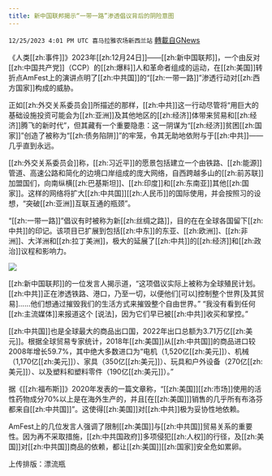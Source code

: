 ```yaml
---
title: 新中国联邦揭示“一带一路”渗透倡议背后的阴险意图
---
```

`12/25/2023 4:01 PM UTC 喜马拉雅农场新西兰站` [轉載自GNews](https://gnews.org/articles/2150286)

《人类[[zh:事件]]》2023年[[zh:12月24日]]——[[zh:新中国联邦]]，一个由反对[[zh:中国共产党]]（CCP）的[[zh:爆料]]人和革命者组成的运动，在[[zh:美国]]转折点AmFest上的演讲点明了[[zh:中共国]]的“[[zh:一带一路]]”渗透行动对[[zh:西方国家]]构成的威胁。

正如[[zh:外交关系委员会]]所描述的那样，[[zh:中共]]这一行动尽管将“用巨大的基础设施投资可能会为[[zh:亚洲]]及其他地区的[[zh:经济]]体带来贸易和[[zh:经济]]腾飞的新时代”，但其藏有一个重要隐患：这一阴谋为“[[zh:经济]]贫困[[zh:国家]]”创造了被称为“[[zh:债务陷阱]]”的牢笼，令其无助地依附与于[[zh:中共]]——几乎直到永远。

[[zh:外交关系委员会]]称，[[zh:习近平]]的愿景包括建立一个由铁路、[[zh:能源]]管道、高速公路和简化的边境口岸组成的庞大网络，自西跨越多山的[[zh:前苏联]]加盟国们，向南纵横[[zh:巴基斯坦]]、[[zh:印度]]和[[zh:东南亚]]其他[[zh:国家]]。这样的网络将扩大[[zh:中共国]][[zh:人民币]]的国际使用，并会按照习的设想，“突破[[zh:亚洲]]互联互通的瓶颈”。

“[[zh:一带一路]]”倡议有时被称为新[[zh:丝绸之路]]，目的在在全球各国留下[[zh:中共]]的印记。该项目已扩展到包括[[zh:中东]]的东亚、[[zh:欧洲]]、[[zh:非洲]]、大洋洲和[[zh:拉丁美洲]]，极大的延展了[[zh:中共]]的[[zh:经济]]和[[zh:政治]]议程和影响力。

![](ipfs://QmW7BndMDmXhJjZJrdavaxkC2F1zMBVvHAdcCnmMNf3Gdj?.png)

[[zh:新中国联邦]]的一位发言人揭示道，“这项倡议实际上被称为全球殖民计划。[[zh:中共]]正在渗透铁路、港口，乃至一切，以便他们\[可以\]控制整个世界\[及其贸易\]……他们想通过摧毁我们的生活方式来摧毁整个自由世界。”
“我没有看到任何[[zh:主流媒体]]来报道这个  \[说法\]，因为它们早已被[[zh:中共]]收买和掌控。”

[[zh:中共国]]也是全球最大的商品出口国，2022年出口总额为3.71万亿[[zh:美元]]。根据全球贸易专家统计，2018年[[zh:美国]]从[[zh:中共国]]的商品进口较2008年增长59.7%，其中绝大多数进口为“电机（1,520亿[[zh:美元]]）、机械（1,170亿[[zh:美元]]）、家具（350亿[[zh:美元]]）、玩具和户外设备（270亿[[zh:美元]]）、以及塑料和塑料零件（190亿[[zh:美元]]）。”

据《[[zh:福布斯]]》2020年发表的一篇文章称，“[[zh:美国]][[zh:市场]]使用的活性药物成分70%以上是在海外生产的，并且\[在[[zh:美国]]\]销售的几乎所有布洛芬都来自[[zh:中共国]]”。这使得[[zh:美国]]对[[zh:中共]]极为妥协性地依赖。

AmFest上的几位发言人强调了限制[[zh:美国]]与[[zh:中共国]]贸易关系的重要性。因为再不采取措施，[[zh:中共国政府]]多项侵犯[[zh:人权]]的行径，及[[zh:美国]]对[[zh:中共国]]商品的依赖，都让[[zh:美国]][[zh:国家]]安全危如累卵。

上传排版：漂流瓶
